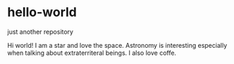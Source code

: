 # hello-world
just another repository 

Hi world! I am a star and love the space. Astronomy is interesting especially when talking about extraterriteral beings.
I also love coffe.
